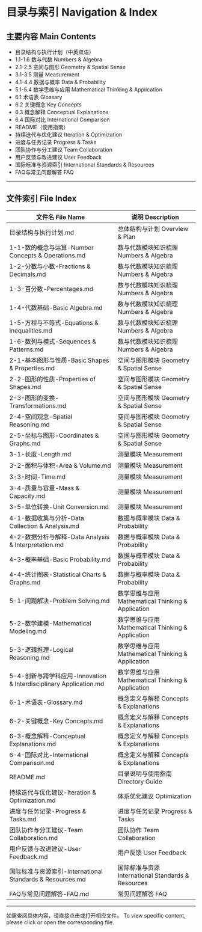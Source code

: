 # 目录与索引 Navigation & Index

## 主要内容 Main Contents

- 目录结构与执行计划（中英双语）
- 1.1-1.6 数与代数 Numbers & Algebra
- 2.1-2.5 空间与图形 Geometry & Spatial Sense
- 3.1-3.5 测量 Measurement
- 4.1-4.4 数据与概率 Data & Probability
- 5.1-5.4 数学思维与应用 Mathematical Thinking & Application
- 6.1 术语表 Glossary
- 6.2 关键概念 Key Concepts
- 6.3 概念解释 Conceptual Explanations
- 6.4 国际对比 International Comparison
- README（使用指南）
- 持续迭代与优化建议 Iteration & Optimization
- 进度与任务记录 Progress & Tasks
- 团队协作与分工建议 Team Collaboration
- 用户反馈与改进建议 User Feedback
- 国际标准与资源索引 International Standards & Resources
- FAQ与常见问题解答 FAQ

---

## 文件索引 File Index

| 文件名 File Name | 说明 Description |
|-----------------|-----------------|
| 目录结构与执行计划.md | 总体结构与计划 Overview & Plan |
| 1-1-数的概念与运算-Number Concepts & Operations.md | 数与代数模块知识梳理 Numbers & Algebra |
| 1-2-分数与小数-Fractions & Decimals.md | 数与代数模块知识梳理 Numbers & Algebra |
| 1-3-百分数-Percentages.md | 数与代数模块知识梳理 Numbers & Algebra |
| 1-4-代数基础-Basic Algebra.md | 数与代数模块知识梳理 Numbers & Algebra |
| 1-5-方程与不等式-Equations & Inequalities.md | 数与代数模块知识梳理 Numbers & Algebra |
| 1-6-数列与模式-Sequences & Patterns.md | 数与代数模块知识梳理 Numbers & Algebra |
| 2-1-基本图形与性质-Basic Shapes & Properties.md | 空间与图形模块 Geometry & Spatial Sense |
| 2-2-图形的性质-Properties of Shapes.md | 空间与图形模块 Geometry & Spatial Sense |
| 2-3-图形的变换-Transformations.md | 空间与图形模块 Geometry & Spatial Sense |
| 2-4-空间观念-Spatial Reasoning.md | 空间与图形模块 Geometry & Spatial Sense |
| 2-5-坐标与图形-Coordinates & Graphs.md | 空间与图形模块 Geometry & Spatial Sense |
| 3-1-长度-Length.md | 测量模块 Measurement |
| 3-2-面积与体积-Area & Volume.md | 测量模块 Measurement |
| 3-3-时间-Time.md | 测量模块 Measurement |
| 3-4-质量与容量-Mass & Capacity.md | 测量模块 Measurement |
| 3-5-单位转换-Unit Conversion.md | 测量模块 Measurement |
| 4-1-数据收集与分析-Data Collection & Analysis.md | 数据与概率模块 Data & Probability |
| 4-2-数据分析与解释-Data Analysis & Interpretation.md | 数据与概率模块 Data & Probability |
| 4-3-概率基础-Basic Probability.md | 数据与概率模块 Data & Probability |
| 4-4-统计图表-Statistical Charts & Graphs.md | 数据与概率模块 Data & Probability |
| 5-1-问题解决-Problem Solving.md | 数学思维与应用 Mathematical Thinking & Application |
| 5-2-数学建模-Mathematical Modeling.md | 数学思维与应用 Mathematical Thinking & Application |
| 5-3-逻辑推理-Logical Reasoning.md | 数学思维与应用 Mathematical Thinking & Application |
| 5-4-创新与跨学科应用-Innovation & Interdisciplinary Application.md | 数学思维与应用 Mathematical Thinking & Application |
| 6-1-术语表-Glossary.md | 概念定义与解释 Concepts & Explanations |
| 6-2-关键概念-Key Concepts.md | 概念定义与解释 Concepts & Explanations |
| 6-3-概念解释-Conceptual Explanations.md | 概念定义与解释 Concepts & Explanations |
| 6-4-国际对比-International Comparison.md | 概念定义与解释 Concepts & Explanations |
| README.md | 目录说明与使用指南 Directory Guide |
| 持续迭代与优化建议-Iteration & Optimization.md | 体系优化建议 Optimization |
| 进度与任务记录-Progress & Tasks.md | 进度与任务记录 Progress & Tasks |
| 团队协作与分工建议-Team Collaboration.md | 团队协作 Team Collaboration |
| 用户反馈与改进建议-User Feedback.md | 用户反馈 User Feedback |
| 国际标准与资源索引-International Standards & Resources.md | 国际标准与资源 International Standards & Resources |
| FAQ与常见问题解答-FAQ.md | 常见问题解答 FAQ |

---

如需查阅具体内容，请直接点击或打开相应文件。
To view specific content, please click or open the corresponding file.
